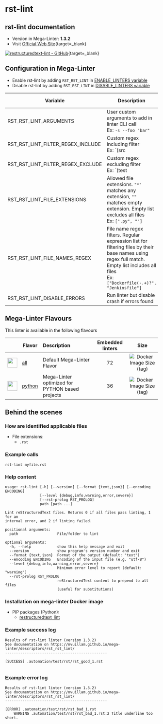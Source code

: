 <!-- markdownlint-disable MD033 MD041 -->
<!-- Generated by .automation/build.py, please do not update manually -->
# rst-lint

## rst-lint documentation

- Version in Mega-Linter: **1.3.2**
- Visit [Official Web Site](https://github.com/twolfson/restructuredtext-lint#readme){target=_blank}

[![restructuredtext-lint - GitHub](https://gh-card.dev/repos/twolfson/restructuredtext-lint.svg?fullname=)](https://github.com/twolfson/restructuredtext-lint){target=_blank}

## Configuration in Mega-Linter

- Enable rst-lint by adding `RST_RST_LINT` in [ENABLE_LINTERS variable](/configuration/#activation-and-deactivation)
- Disable rst-lint by adding `RST_RST_LINT` in [DISABLE_LINTERS variable](/configuration/#activation-and-deactivation)

| Variable | Description | Default value |
| ----------------- | -------------- | -------------- |
| RST_RST_LINT_ARGUMENTS | User custom arguments to add in linter CLI call<br/>Ex: `-s --foo "bar"` |  |
| RST_RST_LINT_FILTER_REGEX_INCLUDE | Custom regex including filter<br/>Ex: `(src|lib)` | Include every file |
| RST_RST_LINT_FILTER_REGEX_EXCLUDE | Custom regex excluding filter<br/>Ex: `(test|examples)` | Exclude no file |
| RST_RST_LINT_FILE_EXTENSIONS | Allowed file extensions. `"*"` matches any extension, `""` matches empty extension. Empty list excludes all files<br/>Ex: `[".py", ""]` | `[".rst"]` |
| RST_RST_LINT_FILE_NAMES_REGEX | File name regex filters. Regular expression list for filtering files by their base names using regex full match. Empty list includes all files<br/>Ex: `["Dockerfile(-.+)?", "Jenkinsfile"]` | Include every file |
| RST_RST_LINT_DISABLE_ERRORS | Run linter but disable crash if errors found | `false` |

## Mega-Linter Flavours

This linter is available in the following flavours

| <!-- --> | Flavor | Description | Embedded linters | Size |
| :------: | ------ | :---------- | :--------------: | :--: |
| <img src="https://github.com/nvuillam/mega-linter/raw/master/docs/assets/images/mega-linter-square.png" alt="" height="32px" class="megalinter-icon"></a> | [all](https://nvuillam.github.io/mega-linter/supported-linters/) | Default Mega-Linter Flavor | 72 | ![Docker Image Size (tag)](https://img.shields.io/docker/image-size/nvuillam/mega-linter/v4) |
| <img src="https://github.com/nvuillam/mega-linter/raw/master/docs/assets/icons/python.ico" alt="" height="32px" class="megalinter-icon"></a> | [python](https://nvuillam.github.io/mega-linter/flavors/python/) | Mega-Linter optimized for PYTHON based projects | 36 | ![Docker Image Size (tag)](https://img.shields.io/docker/image-size/nvuillam/mega-linter-python/v4) |

## Behind the scenes

### How are identified applicable files

- File extensions:
  - `.rst`

<!-- markdownlint-disable -->
<!-- /* cSpell:disable */ -->

### Example calls

```shell
rst-lint myfile.rst
```


### Help content

```shell
usage: rst-lint [-h] [--version] [--format {text,json}] [--encoding ENCODING]
                [--level {debug,info,warning,error,severe}]
                [--rst-prolog RST_PROLOG]
                path [path ...]

Lint reStructuredText files. Returns 0 if all files pass linting, 1 for an
internal error, and 2 if linting failed.

positional arguments:
  path                  File/folder to lint

optional arguments:
  -h, --help            show this help message and exit
  --version             show program's version number and exit
  --format {text,json}  Format of the output (default: "text")
  --encoding ENCODING   Encoding of the input file (e.g. "utf-8")
  --level {debug,info,warning,error,severe}
                        Minimum error level to report (default: "warning")
  --rst-prolog RST_PROLOG
                        reStructuredText content to prepend to all files
                        (useful for substitutions)
```

### Installation on mega-linter Docker image

- PIP packages (Python):
  - [restructuredtext_lint](https://pypi.org/project/restructuredtext_lint)

### Example success log

```shell
Results of rst-lint linter (version 1.3.2)
See documentation on https://nvuillam.github.io/mega-linter/descriptors/rst_rst_lint/
-----------------------------------------------

[SUCCESS] .automation/test/rst/rst_good_1.rst
    

```

### Example error log

```shell
Results of rst-lint linter (version 1.3.2)
See documentation on https://nvuillam.github.io/mega-linter/descriptors/rst_rst_lint/
-----------------------------------------------

[ERROR] .automation/test/rst/rst_bad_1.rst
    WARNING .automation/test/rst/rst_bad_1.rst:2 Title underline too short.

```
